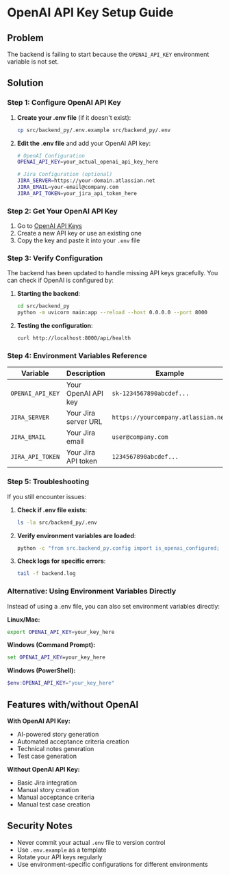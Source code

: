 # OpenAI API Key Setup Guide

## Problem
The backend is failing to start because the `OPENAI_API_KEY` environment variable is not set.

## Solution

### Step 1: Configure OpenAI API Key

1. **Create your .env file** (if it doesn't exist):
   ```bash
   cp src/backend_py/.env.example src/backend_py/.env
   ```

2. **Edit the .env file** and add your OpenAI API key:
   ```bash
   # OpenAI Configuration
   OPENAI_API_KEY=your_actual_openai_api_key_here
   
   # Jira Configuration (optional)
   JIRA_SERVER=https://your-domain.atlassian.net
   JIRA_EMAIL=your-email@company.com
   JIRA_API_TOKEN=your_jira_api_token_here
   ```

### Step 2: Get Your OpenAI API Key

1. Go to [OpenAI API Keys](https://platform.openai.com/api-keys)
2. Create a new API key or use an existing one
3. Copy the key and paste it into your `.env` file

### Step 3: Verify Configuration

The backend has been updated to handle missing API keys gracefully. You can check if OpenAI is configured by:

1. **Starting the backend**:
   ```bash
   cd src/backend_py
   python -m uvicorn main:app --reload --host 0.0.0.0 --port 8000
   ```

2. **Testing the configuration**:
   ```bash
   curl http://localhost:8000/api/health
   ```

### Step 4: Environment Variables Reference

| Variable | Description | Example |
|----------|-------------|---------|
| `OPENAI_API_KEY` | Your OpenAI API key | `sk-1234567890abcdef...` |
| `JIRA_SERVER` | Your Jira server URL | `https://yourcompany.atlassian.net` |
| `JIRA_EMAIL` | Your Jira email | `user@company.com` |
| `JIRA_API_TOKEN` | Your Jira API token | `1234567890abcdef...` |

### Step 5: Troubleshooting

If you still encounter issues:

1. **Check if .env file exists**:
   ```bash
   ls -la src/backend_py/.env
   ```

2. **Verify environment variables are loaded**:
   ```bash
   python -c "from src.backend_py.config import is_openai_configured; print(is_openai_configured())"
   ```

3. **Check logs for specific errors**:
   ```bash
   tail -f backend.log
   ```

### Alternative: Using Environment Variables Directly

Instead of using a .env file, you can also set environment variables directly:

**Linux/Mac:**
```bash
export OPENAI_API_KEY=your_key_here
```

**Windows (Command Prompt):**
```cmd
set OPENAI_API_KEY=your_key_here
```

**Windows (PowerShell):**
```powershell
$env:OPENAI_API_KEY="your_key_here"
```

## Features with/without OpenAI

**With OpenAI API Key:**
- AI-powered story generation
- Automated acceptance criteria creation
- Technical notes generation
- Test case generation

**Without OpenAI API Key:**
- Basic Jira integration
- Manual story creation
- Manual acceptance criteria
- Manual test case creation

## Security Notes

- Never commit your actual `.env` file to version control
- Use `.env.example` as a template
- Rotate your API keys regularly
- Use environment-specific configurations for different environments

